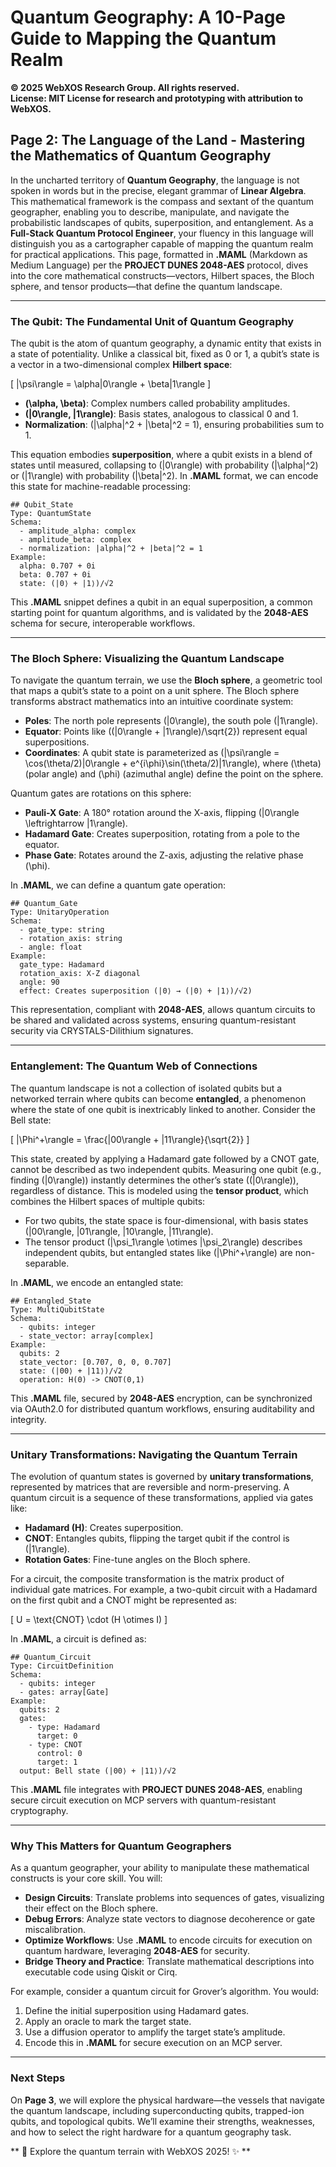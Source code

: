 # Quantum Geography: A 10-Page Guide to Mapping the Quantum Realm

**© 2025 WebXOS Research Group. All rights reserved.**  
**License: MIT License for research and prototyping with attribution to WebXOS.**

## Page 2: The Language of the Land - Mastering the Mathematics of Quantum Geography

In the uncharted territory of **Quantum Geography**, the language is not spoken in words but in the precise, elegant grammar of **Linear Algebra**. This mathematical framework is the compass and sextant of the quantum geographer, enabling you to describe, manipulate, and navigate the probabilistic landscapes of qubits, superposition, and entanglement. As a **Full-Stack Quantum Protocol Engineer**, your fluency in this language will distinguish you as a cartographer capable of mapping the quantum realm for practical applications. This page, formatted in **.MAML** (Markdown as Medium Language) per the **PROJECT DUNES 2048-AES** protocol, dives into the core mathematical constructs—vectors, Hilbert spaces, the Bloch sphere, and tensor products—that define the quantum landscape.

---

### The Qubit: The Fundamental Unit of Quantum Geography

The qubit is the atom of quantum geography, a dynamic entity that exists in a state of potentiality. Unlike a classical bit, fixed as 0 or 1, a qubit’s state is a vector in a two-dimensional complex **Hilbert space**:

\[
|\psi\rangle = \alpha|0\rangle + \beta|1\rangle
\]

- **\(\alpha, \beta\)**: Complex numbers called probability amplitudes.
- **\(|0\rangle, |1\rangle\)**: Basis states, analogous to classical 0 and 1.
- **Normalization**: \(|\alpha|^2 + |\beta|^2 = 1\), ensuring probabilities sum to 1.

This equation embodies **superposition**, where a qubit exists in a blend of states until measured, collapsing to \(|0\rangle\) with probability \(|\alpha|^2\) or \(|1\rangle\) with probability \(|\beta|^2\). In **.MAML** format, we can encode this state for machine-readable processing:

```maml
## Qubit_State
Type: QuantumState
Schema:
  - amplitude_alpha: complex
  - amplitude_beta: complex
  - normalization: |alpha|^2 + |beta|^2 = 1
Example:
  alpha: 0.707 + 0i
  beta: 0.707 + 0i
  state: (|0⟩ + |1⟩)/√2
```

This **.MAML** snippet defines a qubit in an equal superposition, a common starting point for quantum algorithms, and is validated by the **2048-AES** schema for secure, interoperable workflows.

---

### The Bloch Sphere: Visualizing the Quantum Landscape

To navigate the quantum terrain, we use the **Bloch sphere**, a geometric tool that maps a qubit’s state to a point on a unit sphere. The Bloch sphere transforms abstract mathematics into an intuitive coordinate system:

- **Poles**: The north pole represents \(|0\rangle\), the south pole \(|1\rangle\).
- **Equator**: Points like \((|0\rangle + |1\rangle)/\sqrt{2}\) represent equal superpositions.
- **Coordinates**: A qubit state is parameterized as \(|\psi\rangle = \cos(\theta/2)|0\rangle + e^{i\phi}\sin(\theta/2)|1\rangle\), where \(\theta\) (polar angle) and \(\phi\) (azimuthal angle) define the point on the sphere.

Quantum gates are rotations on this sphere:
- **Pauli-X Gate**: A 180° rotation around the X-axis, flipping \(|0\rangle \leftrightarrow |1\rangle\).
- **Hadamard Gate**: Creates superposition, rotating from a pole to the equator.
- **Phase Gate**: Rotates around the Z-axis, adjusting the relative phase \(\phi\).

In **.MAML**, we can define a quantum gate operation:

```maml
## Quantum_Gate
Type: UnitaryOperation
Schema:
  - gate_type: string
  - rotation_axis: string
  - angle: float
Example:
  gate_type: Hadamard
  rotation_axis: X-Z diagonal
  angle: 90
  effect: Creates superposition (|0⟩ → (|0⟩ + |1⟩)/√2)
```

This representation, compliant with **2048-AES**, allows quantum circuits to be shared and validated across systems, ensuring quantum-resistant security via CRYSTALS-Dilithium signatures.

---

### Entanglement: The Quantum Web of Connections

The quantum landscape is not a collection of isolated qubits but a networked terrain where qubits can become **entangled**, a phenomenon where the state of one qubit is inextricably linked to another. Consider the Bell state:

\[
|\Phi^+\rangle = \frac{|00\rangle + |11\rangle}{\sqrt{2}}
\]

This state, created by applying a Hadamard gate followed by a CNOT gate, cannot be described as two independent qubits. Measuring one qubit (e.g., finding \(|0\rangle\)) instantly determines the other’s state (\(|0\rangle\)), regardless of distance. This is modeled using the **tensor product**, which combines the Hilbert spaces of multiple qubits:

- For two qubits, the state space is four-dimensional, with basis states \(|00\rangle, |01\rangle, |10\rangle, |11\rangle\).
- The tensor product \(|\psi_1\rangle \otimes |\psi_2\rangle\) describes independent qubits, but entangled states like \(|\Phi^+\rangle\) are non-separable.

In **.MAML**, we encode an entangled state:

```maml
## Entangled_State
Type: MultiQubitState
Schema:
  - qubits: integer
  - state_vector: array[complex]
Example:
  qubits: 2
  state_vector: [0.707, 0, 0, 0.707]
  state: (|00⟩ + |11⟩)/√2
  operation: H(0) -> CNOT(0,1)
```

This **.MAML** file, secured by **2048-AES** encryption, can be synchronized via OAuth2.0 for distributed quantum workflows, ensuring auditability and integrity.

---

### Unitary Transformations: Navigating the Quantum Terrain

The evolution of quantum states is governed by **unitary transformations**, represented by matrices that are reversible and norm-preserving. A quantum circuit is a sequence of these transformations, applied via gates like:

- **Hadamard (H)**: Creates superposition.
- **CNOT**: Entangles qubits, flipping the target qubit if the control is \(|1\rangle\).
- **Rotation Gates**: Fine-tune angles on the Bloch sphere.

For a circuit, the composite transformation is the matrix product of individual gate matrices. For example, a two-qubit circuit with a Hadamard on the first qubit and a CNOT might be represented as:

\[
U = \text{CNOT} \cdot (H \otimes I)
\]

In **.MAML**, a circuit is defined as:

```maml
## Quantum_Circuit
Type: CircuitDefinition
Schema:
  - qubits: integer
  - gates: array[Gate]
Example:
  qubits: 2
  gates:
    - type: Hadamard
      target: 0
    - type: CNOT
      control: 0
      target: 1
  output: Bell state (|00⟩ + |11⟩)/√2
```

This **.MAML** file integrates with **PROJECT DUNES 2048-AES**, enabling secure circuit execution on MCP servers with quantum-resistant cryptography.

---

### Why This Matters for Quantum Geographers

As a quantum geographer, your ability to manipulate these mathematical constructs is your core skill. You will:
- **Design Circuits**: Translate problems into sequences of gates, visualizing their effect on the Bloch sphere.
- **Debug Errors**: Analyze state vectors to diagnose decoherence or gate miscalibration.
- **Optimize Workflows**: Use **.MAML** to encode circuits for execution on quantum hardware, leveraging **2048-AES** for security.
- **Bridge Theory and Practice**: Translate mathematical descriptions into executable code using Qiskit or Cirq.

For example, consider a quantum circuit for Grover’s algorithm. You would:
1. Define the initial superposition using Hadamard gates.
2. Apply an oracle to mark the target state.
3. Use a diffusion operator to amplify the target state’s amplitude.
4. Encode this in **.MAML** for secure execution on an MCP server.

---

### Next Steps

On **Page 3**, we will explore the physical hardware—the vessels that navigate the quantum landscape, including superconducting qubits, trapped-ion qubits, and topological qubits. We’ll examine their strengths, weaknesses, and how to select the right hardware for a quantum geography task.

** 🐪 Explore the quantum terrain with WebXOS 2025! ✨ **